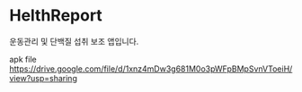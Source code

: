# HelthReport
운동관리 및 단백질 섭취 보조 앱입니다.

apk file https://drive.google.com/file/d/1xnz4mDw3g681M0o3pWFpBMpSvnVToeiH/view?usp=sharing
